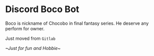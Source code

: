 # Discord Boco Bot

Boco is nickname of Chocobo in final fantasy series. He deserve any perform for owner.

Just moved from `Gitlab`

_\~Just for fun and Hobbie\~_